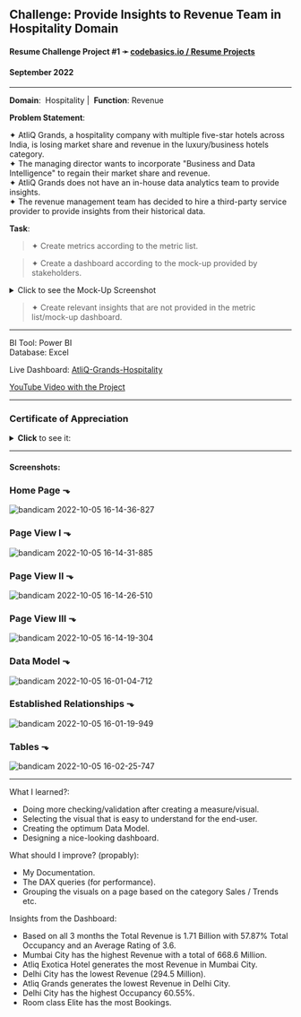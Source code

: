 ## **Challenge**: Provide Insights to Revenue Team in Hospitality Domain

#### Resume Challenge Project #1 ➛ [codebasics.io / Resume Projects](https://codebasics.io/challenge/codebasics-resume-project-challenge)
#### September 2022

---
 
**Domain**:  Hospitality  |  **Function**:  Revenue

**Problem Statement**:

✦ AtliQ Grands, a hospitality company with multiple five-star hotels across India, is losing market share and revenue in the luxury/business hotels category.  
✦ The managing director wants to incorporate "Business and Data Intelligence" to regain their market share and revenue.  
✦ AtliQ Grands does not have an in-house data analytics team to provide insights.  
✦ The revenue management team has decided to hire a third-party service provider to provide insights from their historical data.  

**Task**:

> ✦ Create metrics according to the metric list.

> ✦ Create a dashboard according to the mock-up provided by stakeholders.
<details><summary>Click to see the Mock-Up Screenshot</summary><img src="https://user-images.githubusercontent.com/94936000/194044408-c36d6923-54e7-4cc4-9f60-0b1d61b85e2f.png"></details>

> ✦ Create relevant insights that are not provided in the metric list/mock-up dashboard.

---

BI Tool: Power BI  
Database: Excel  

Live Dashboard: [AtliQ-Grands-Hospitality](https://www.novypro.com/project/atliq-grands-hospitality-by-teodor-cristia)

[YouTube Video with the Project](https://youtu.be/quoByfzgwkk)

---

### Certificate of Appreciation
<details><summary><b>Click</b> to see it:</summary><img src="https://user-images.githubusercontent.com/94936000/202325742-e8613408-1b29-4e5c-8510-5bfc2abaf362.jpg"></details>

---
#### Screenshots:

### Home Page ⬎
![bandicam 2022-10-05 16-14-36-827](https://user-images.githubusercontent.com/94936000/194299826-78089c26-0e50-44b1-992b-5c210d0b8b58.jpg)

### Page View I ⬎
![bandicam 2022-10-05 16-14-31-885](https://user-images.githubusercontent.com/94936000/194296660-c561c0d3-3982-420c-b86d-77531dd00180.jpg)

### Page View II ⬎
![bandicam 2022-10-05 16-14-26-510](https://user-images.githubusercontent.com/94936000/194296949-794ad5d7-cd29-49a4-ac6f-6fa5545d4f30.jpg)

### Page View III ⬎
![bandicam 2022-10-05 16-14-19-304](https://user-images.githubusercontent.com/94936000/194296959-f70b2e1b-a8cc-46b0-96b7-24892b82a40c.jpg)


### Data Model ⬎
![bandicam 2022-10-05 16-01-04-712](https://user-images.githubusercontent.com/94936000/194297019-444833fd-600c-4dd9-ae0c-05e4cad9e14c.jpg)

### Established Relationships ⬎
![bandicam 2022-10-05 16-01-19-949](https://user-images.githubusercontent.com/94936000/194297020-d4f51358-5dd6-42e6-ba1d-5f601e5095e3.jpg)

### Tables ⬎
![bandicam 2022-10-05 16-02-25-747](https://user-images.githubusercontent.com/94936000/194297026-3667d285-325d-4821-8ee4-46d0bad18ad6.jpg)

---

What I learned?:
* Doing more checking/validation after creating a measure/visual.
* Selecting the visual that is easy to understand for the end-user.
* Creating the optimum Data Model.
* Designing a nice-looking dashboard.

What should I improve? (propably):
* My Documentation.
* The DAX queries (for performance).
* Grouping the visuals on a page based on the category Sales / Trends etc.


Insights from the Dashboard:
* Based on all 3 months the Total Revenue is 1.71 Billion with 57.87% Total Occupancy and an Average Rating of 3.6.
* Mumbai City has the highest Revenue with a total of 668.6 Million.
* Atliq Exotica Hotel generates the most Revenue in Mumbai City.
* Delhi City has the lowest Revenue (294.5 Million).
* Atliq Grands generates the lowest Revenue in Delhi City.
* Delhi City has the highest Occupancy 60.55%.
* Room class Elite has the most Bookings.
